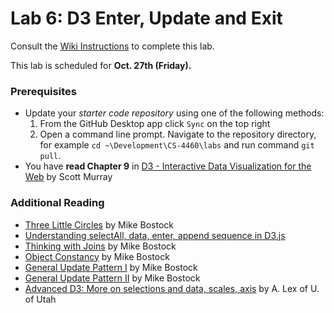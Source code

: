 # Lab 6: D3 Enter, Update and Exit
Consult the [Wiki Instructions](https://github.gatech.edu/CS-4460/Labs/wiki/Lab-6%3A-D3-Enter%2C-Update-%26-Exit) to complete this lab.

This lab is scheduled for **Oct. 27th (Friday).**

### Prerequisites
* Update your *starter code repository* using one of the following methods:
    1. From the GitHub Desktop app click `Sync` on the top right
    2. Open a command line prompt. Navigate to the repository directory, for example `cd ~\Development\CS-4460\labs` and run command `git pull`.
* You have **read Chapter 9** in [D3 - Interactive Data Visualization for the Web](http://chimera.labs.oreilly.com/books/1230000000345/ch09.html) by Scott Murray

### Additional Reading

* [Three Little Circles](https://bost.ocks.org/mike/circles/) by Mike Bostock
* [Understanding selectAll, data, enter, append sequence in D3.js](http://knowledgestockpile.blogspot.co.at/2012/01/understanding-selectall-data-enter.html)
* [Thinking with Joins](https://bost.ocks.org/mike/join/) by Mike Bostock
* [Object Constancy](https://bost.ocks.org/mike/constancy/) by Mike Bostock
* [General Update Pattern I](https://bl.ocks.org/mbostock/3808218) by Mike Bostock
* [General Update Pattern II](https://bl.ocks.org/mbostock/3808221) by Mike Bostock
* [Advanced D3: More on selections and data, scales, axis](http://dataviscourse.net/2015/lectures/lecture-advanced-d3/) by A. Lex of U. of Utah
